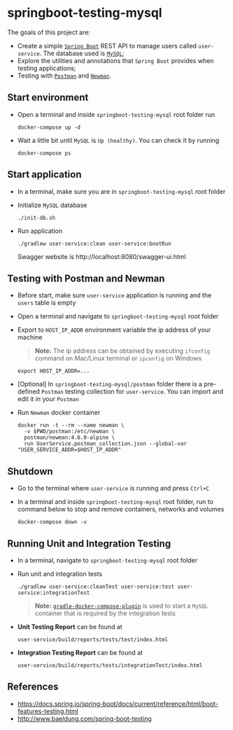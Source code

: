 # springboot-testing-mysql

The goals of this project are:
- Create a simple [`Spring Boot`](https://docs.spring.io/spring-boot/docs/current/reference/htmlsingle/) REST API to manage users called `user-service`. The database used is [`MySQL`](https://www.mysql.com);
- Explore the utilities and annotations that `Spring Boot` provides when testing applications;
- Testing with [`Postman`](https://www.getpostman.com) and [`Newman`](https://github.com/postmanlabs/newman).

## Start environment

- Open a terminal and inside `springboot-testing-mysql` root folder run
  ```
  docker-compose up -d
  ```

- Wait a little bit until `MySQL` is `Up (healthy)`. You can check it by running
  ```
  docker-compose ps
  ```

## Start application

- In a terminal, make sure you are in `springboot-testing-mysql` root folder

- Initialize `MySQL` database
  ```
  ./init-db.sh
  ```

- Run application
  ```
  ./gradlew user-service:clean user-service:bootRun
  ```
  Swagger website is http://localhost:8080/swagger-ui.html

## Testing with Postman and Newman

- Before start, make sure `user-service` application is running and the `users` table is empty

- Open a terminal and navigate to `springboot-testing-mysql` root folder

- Export to `HOST_IP_ADDR` environment variable the ip address of your machine
  > **Note:** The ip address can be obtained by executing `ifconfig` command on Mac/Linux terminal or `ipconfig` on Windows
  ```
  export HOST_IP_ADDR=...
  ```

- \[Optional\] In `springboot-testing-mysql/postman` folder there is a pre-defined `Postman` testing collection for `user-service`. You can import and edit it in your `Postman`

- Run `Newman` docker container
  ```
  docker run -t --rm --name newman \
    -v $PWD/postman:/etc/newman \
    postman/newman:4.6.0-alpine \
    run UserService.postman_collection.json --global-var "USER_SERVICE_ADDR=$HOST_IP_ADDR"
  ```

## Shutdown

- Go to the terminal where `user-service` is running and press `Ctrl+C`

- In a terminal and inside `springboot-testing-mysql` root folder, run to command below to stop and remove containers, networks and volumes
  ```
  docker-compose down -v
  ```

## Running Unit and Integration Testing

- In a terminal, navigate to `springboot-testing-mysql` root folder

- Run unit and integration tests
  ```
  ./gradlew user-service:cleanTest user-service:test user-service:integrationTest
  ```
  > **Note:** [`gradle-docker-compose-plugin`](https://github.com/avast/gradle-docker-compose-plugin) is used to start a `MySQL` container that is required by the integration tests

- **Unit Testing Report** can be found at
  ```
  user-service/build/reports/tests/test/index.html
  ```

- **Integration Testing Report** can be found at
  ```
  user-service/build/reports/tests/integrationTest/index.html
  ```

## References

- https://docs.spring.io/spring-boot/docs/current/reference/html/boot-features-testing.html
- http://www.baeldung.com/spring-boot-testing
